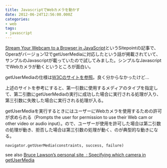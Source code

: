 ```yaml
---
title: JavascriptでWebカメラを動かす
date: 2012-06-24T12:56:00.000Z
categories:
- web
tags:
- javascript
---
```

[Stream Your Webcam to a Browser in JavaScript](http://www.sitepoint.com/stream-your-webcam-to-a-browser-in-javascript/)というSitepointの記事で、Operaがバージョン12でgetUserMediaに対応したという話が掲載されていて、サンプルのJavascriptが載っていたので試してみました。シンプルなJavascriptでWebカメラが動くというところが面白い。

<!-- more -->

getUserMediaの仕様は[W3Cのサイトを参照](http://dev.w3.org/2011/webrtc/editor/getusermedia.html#dom-navigator-getusermedia)。良く分からなかったけど...

上述のサイトを参考にすると、第一引数に使用するメディアのタイプを指定して、第二引数にgetUserMediaの実行に成功した場合に実行される処理が入り、第三引数に失敗した場合に実行される処理が入る。

getUserMediaを実行するときにはユーザーにWebカメラを使用するための許可が求められる（Prompts the user for permission to use their Web cam or other video or audio input）。ので、ユーザーが使用を許可した場合は第二引数の処理が動き、拒否した場合は第三引数の処理が動く、のが典型的な動きになる。

```
navigator.getUserMedia(constraints, success, failure)

```

see also [Bruce Lawson’s personal site  : Specifying which camera in getUserMedia](http://www.brucelawson.co.uk/2012/specifying-which-camera-in-getusermedia/)
